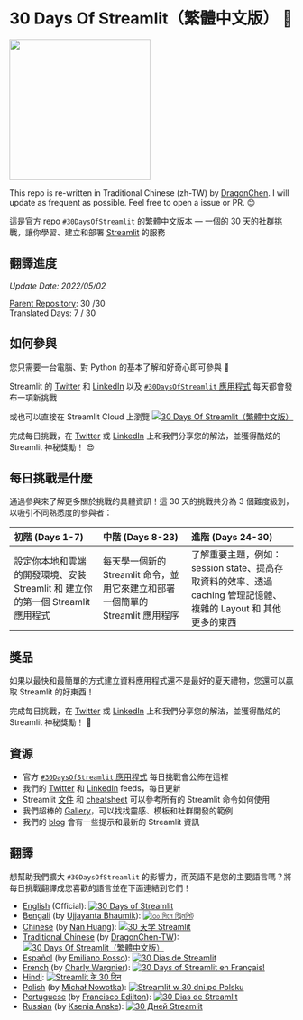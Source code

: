 # 30 Days Of Streamlit（繁體中文版） 🎈

<img src='3AF34648-C61D-47CE-9E56-C496C5A7C240.jpeg' height=250>

This repo is re-written in Traditional Chinese (zh-TW) by [DragonChen](https://github.com/teacher144123). I will update as frequent as possible. Feel free to open a issue or PR. 😊

這是官方 repo `#30DaysOfStreamlit` 的繁體中文版本 — 一個的 30 天的社群挑戰，讓你學習、建立和部署 [Streamlit](https://streamlit.io) 的服務

## 翻譯進度

*Update Date: 2022/05/02*

[Parent Repository](https://github.com/streamlit/30days): 30 /30  
Translated Days: 7 / 30

## 如何參與

您只需要一台電腦、對 Python 的基本了解和好奇心即可參與 🧠

Streamlit 的 [Twitter](https://twitter.com/streamlit) 和 [LinkedIn](https://www.linkedin.com/company/streamlit/posts/?feedView=all) 以及 [`#30DaysOfStreamlit` 應用程式](https://share.streamlit.io/streamlit/30days/) 每天都會發布一項新挑戰

或也可以直接在 Streamlit Cloud 上瀏覽 [![30 Days Of Streamlit（繁體中文版）](https://static.streamlit.io/badges/streamlit_badge_black_white.svg)](https://share.streamlit.io/dragonchen-tw/30days-zh_tw)

完成每日挑戰，在 [Twitter](https://twitter.com/streamlit) 或 [LinkedIn](https://www.linkedin.com/company/streamlit/posts/?feedView=all) 上和我們分享您的解法，並獲得酷炫的 Streamlit 神秘獎勵！ 😎

## 每日挑戰是什麼

通過參與來了解更多關於挑戰的具體資訊！這 30 天的挑戰共分為 3 個難度級別，以吸引不同熟悉度的參與者：

| 初階 (Days 1-7) | 中階 (Days 8-23) | 進階 (Days 24-30) |
| :---        |    :----   |          :--- |
| 設定你本地和雲端的開發環境、安裝 Streamlit 和 建立你的第一個 Streamlit 應用程式 | 每天學一個新的 Streamlit 命令，並用它來建立和部署一個簡單的 Streamlit 應用程序 | 了解重要主題，例如：session state、提高存取資料的效率、透過 caching 管理記憶體、複雜的 Layout 和 其他更多的東西 |

## 獎品

如果以最快和最簡單的方式建立資料應用程式還不是最好的夏天禮物，您還可以贏取 Streamlit 的好東西！

完成每日挑戰，在 [Twitter](https://twitter.com/streamlit) 或 [LinkedIn](https://www.linkedin.com/company/streamlit/posts/?feedView=all) 上和我們分享您的解法，並獲得酷炫的 Streamlit 神秘獎勵！ 🎁

## 資源

- 官方 [`#30DaysOfStreamlit` 應用程式](https://share.streamlit.io/streamlit/30days/) 每日挑戰會公佈在這裡
- 我們的 [Twitter](https://twitter.com/streamlit) 和 [LinkedIn](https://www.linkedin.com/company/streamlit/posts/?feedView=all) feeds，每日更新
- Streamlit [文件](https://docs.streamlit.io/) 和 [cheatsheet](https://docs.streamlit.io/library/cheatsheet) 可以參考所有的 Streamlit 命令如何使用
- 我們超棒的 [Gallery](https://streamlit.io/gallery)，可以找找靈感、模板和社群開發的範例
- 我們的 [blog](https://blog.streamlit.io/how-to-master-streamlit-for-data-science/) 會有一些提示和最新的 Streamlit 資訊

## 翻譯

想幫助我們擴大 `#30DaysOfStreamlit` 的影響力，而英語不是您的主要語言嗎？將每日挑戰翻譯成您喜歡的語言並在下面連結到它們！

- [English](https://github.com/streamlit/30days) (Official): [![30 Days of Streamlit](https://static.streamlit.io/badges/streamlit_badge_black_white.svg)](https://30days.streamlit.app)
- [Bengali](https://github.com/jojo96/30days-Bengali) (by [Ujjayanta Bhaumik](https://github.com/jojo96)): [![৩০ দিনে স্ট্রিমলিট্ ](https://static.streamlit.io/badges/streamlit_badge_black_white.svg)](https://30days-in-bengali.streamlit.app/)
- [Chinese](https://github.com/TeddyHuang-00/30days-Chinese) (by [Nan Huang](https://github.com/TeddyHuang-00)): [![30 天学 Streamlit](https://static.streamlit.io/badges/streamlit_badge_black_white.svg)](https://30days-chinese.streamlit.app)
- [Traditional Chinese](https://github.com/teacher144123/30days-zh_TW) (by [DragonChen-TW](https://github.com/DragaonChen-TW)): [![30 Days Of Streamlit（繁體中文版）](https://static.streamlit.io/badges/streamlit_badge_black_white.svg)](https://share.streamlit.io/dragonchen-tw/30days-zh_tw)
- [Español](https://github.com/streamlit/30days-spanish/) (by [Emiliano Rosso](https://github.com/arraydude)): [![30 Dias de Streamlit](https://static.streamlit.io/badges/streamlit_badge_black_white.svg)](https://30days-in-spanish.streamlit.app/)
- [French](https://github.com/streamlit/30days-French) (by [Charly Wargnier](https://github.com/charlyWargnier/)): [![30 Days of Streamlit en Français!](https://static.streamlit.io/badges/streamlit_badge_black_white.svg)](https://30days-in-french.streamlit.app/)
- [Hindi](https://github.com/streamlit/30days-Hindi): [![Streamlit के 30 दिन](https://static.streamlit.io/badges/streamlit_badge_black_white.svg)](https://30days-in-hindi.streamlit.app/)
- [Polish](https://github.com/streamlit/30days-polish) (by [Michał Nowotka](https://github.com/sfc-gh-mnowotka)): [![Streamlit w 30 dni po Polsku](https://static.streamlit.io/badges/streamlit_badge_black_white.svg)](https://w30dni.streamlit.app/)
- [Portuguese](https://github.com/franciscoed/30days) (by [Francisco Edilton](https://github.com/franciscoed)): [![30 Dias de Streamlit](https://static.streamlit.io/badges/streamlit_badge_black_white.svg)](https://30dias.streamlit.app/)
- [Russian](https://github.com/kseniaanske/30days) (by [Ksenia Anske](https://github.com/kseniaanske)): [![30 Дней Streamlit](https://static.streamlit.io/badges/streamlit_badge_black_white.svg)](https://30days-in-russian.streamlit.app/)
